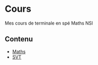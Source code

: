 # Cours

Mes cours de terminale en spé Maths NSI

## Contenu

- [Maths](https://janotlelapin.github.io/Ecole/maths)
- [SVT](https://janotlelapin.github.io/Ecole/svt)


